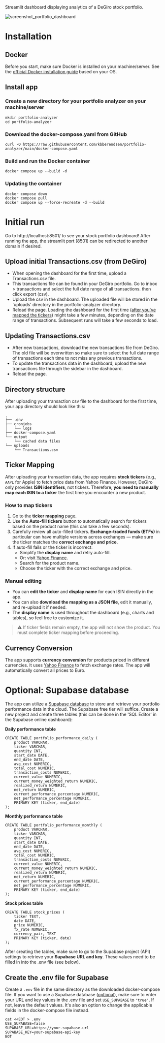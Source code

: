 Streamlit dashboard displaying analytics of a DeGiro stock portfolio.

![screenshot_portfolio_dashboard](screenshot_portfolio_dashboard.png)

# Installation

## Docker
Before you start, make sure Docker is installed on your machine/server. See the [official Docker installation guide](https://docs.docker.com/engine/install/) based on your OS.

## Install app

### Create a new directory for your portfolio analyzer on your machine/server
```
mkdir portfolio-analyzer
cd portfolio-analyzer
```

### Download the docker-compose.yaml from GitHub
```
curl -O https://raw.githubusercontent.com/kbberendsen/portfolio-analyzer/main/docker-compose.yaml
```

### Build and run the Docker container

```
docker compose up --build -d
```

### Updating the container
```
docker compose down
docker compose pull
docker compose up --force-recreate -d --build
```

# Initial run
Go to http://localhost:8501/ to see your stock portfolio dashboard! After running the app, the streamlit port (8501) can be redirected to another domain if desired.

## Upload initial Transactions.csv (from DeGiro)
- When opening the dashboard for the first time, upload a Transactions.csv file.
- This transactions file can be found in your DeGiro portfolio. Go to inbox > transactions and select the full date range of all transactions. then click export (csv).
- Upload the csv in the dashboard. The uploaded file will be stored in the 'uploads' directory in the portfolio-analyzer directory.
- Reload the page. Loading the dashboard for the first time ([after you've mapped the tickers](#ticker-mapping)) might take a few minutes, depending on the date range of transactions. Subsequent runs will take a few seconds to load.

## Updating Transactions.csv
- After new transactions, download the new transactions file from DeGiro. The old file will be overwritten so make sure to select the full date range of transactions each time to not miss any previous transactions.
- To update the transactions data in the dashboard, upload the new transactions file through the sidebar in the dashboard.
- Reload the page.

## Directory structure
After uploading your transaction csv file to the dashboard for the first time, your app directory should look like this:

```
.
├── .env
├── cronjobs
│   └── logs
├── docker-compose.yaml
└── output
    └── cached data files
└── uploads
    └── Transactions.csv
```

## Ticker Mapping

After uploading your transaction data, the app requires **stock tickers** (e.g., `AAPL` for Apple) to fetch price data from Yahoo Finance. However, DeGiro only provides **ISIN identifiers**, not tickers. Therefore, **you need to manually map each ISIN to a ticker** the first time you encounter a new product.

### How to map tickers

1. Go to the **ticker mapping** page.
2. Use the **Auto-fill tickers** button to automatically search for tickers based on the product name (this can take a few seconds).
3. Carefully review all auto-filled tickers. **Exchange-traded funds (ETFs)** in particular can have multiple versions across exchanges — make sure the ticker matches the **correct exchange and price**.
4. If auto-fill fails or the ticker is incorrect:
   - Simplify the **display name** and retry auto-fill.
   - Or: visit [Yahoo Finance](https://finance.yahoo.com).
   - Search for the product name.
   - Choose the ticker with the correct exchange and price.

### Manual editing

- You can **edit the ticker** and **display name** for each ISIN directly in the app.
- You can also **download the mapping as a JSON file**, edit it manually, and re-upload it if needed.
- The **display name** is used throughout the dashboard (e.g., charts and tables), so feel free to customize it.

> ⚠️ If ticker fields remain empty, the app will not show the product. You must complete ticker mapping before proceeding.

## Currency Conversion
The app supports **currency conversion** for products priced in different currencies. It uses [Yahoo Finance](https://finance.yahoo.com) to fetch exchange rates. The app will automatically convert all prices to Euro.

# Optional: Supabase database
The app can utilize a [Supabase database](https://supabase.com/) to store and retrieve your portfolio performance data in the cloud. The Supabase free tier will suffice. Create a new project and create three tables (this can be done in the 'SQL Editor' in the Supabase online dashboard):

**Daily performance table**
```
CREATE TABLE portfolio_performance_daily (
    product VARCHAR,
    ticker VARCHAR,
    quantity INT,
    start_date DATE,
    end_date DATE,
    avg_cost NUMERIC,
    total_cost NUMERIC,
    transaction_costs NUMERIC,
    current_value NUMERIC,
    current_money_weighted_return NUMERIC,
    realized_return NUMERIC,
    net_return NUMERIC,
    current_performance_percentage NUMERIC,
    net_performance_percentage NUMERIC,
    PRIMARY KEY (ticker, end_date)
);
```

**Monthly performance table**
```
CREATE TABLE portfolio_performance_monthly (
    product VARCHAR,
    ticker VARCHAR,
    quantity INT,
    start_date DATE,
    end_date DATE,
    avg_cost NUMERIC,
    total_cost NUMERIC,
    transaction_costs NUMERIC,
    current_value NUMERIC,
    current_money_weighted_return NUMERIC,
    realized_return NUMERIC,
    net_return NUMERIC,
    current_performance_percentage NUMERIC,
    net_performance_percentage NUMERIC,
    PRIMARY KEY (ticker, end_date)
);
```

**Stock prices table**
```
CREATE TABLE stock_prices (
    ticker TEXT,
    date DATE,
    price NUMERIC,
    fx_rate NUMERIC,
    currency_pair, TEXT
    PRIMARY KEY (ticker, date)
);
```
After creating the tables, make sure to go to the Supabase project (API) settings to retrieve your __Supabase URL and key__. These values need to be filled in into the .env file (see below).

## Create the .env file for Supabase
Create a `.env` file in the same directory as the downloaded docker-compose file. If you want to use a Supabase database ([optional](#optional-supabase-database)), make sure to enter your URL and key values in the .env file and set `USE_SUPABASE` to `"true"`. If not, leave the default values. It's also an option to change the applicable fields in the docker-compose file instead.

```
cat <<EOT > .env
USE_SUPABASE=false
SUPABASE_URL=https://your-supabase-url
SUPABASE_KEY=your-supabase-api-key
EOT
```
